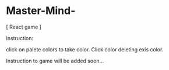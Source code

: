 # Master-Mind-
[ React game ]


Instruction:

click on palete colors to take color.
Click color deleting exis color.




Instruction to game will be added soon...
